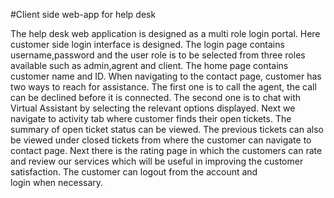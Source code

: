 #Client side web-app for help desk

The help desk web application is designed as a multi role login portal. 
Here customer side login interface is designed. 
The login page contains username,password and the user role is to be selected from three roles available such as admin,agrent and client. 
The home page contains customer name and ID. When navigating to the contact page, customer has two ways to reach for assistance. 
The first one is to call the agent, the call can be declined before it is connected. 
The second one is to chat with Virtual Assistant by selecting the relevant options displayed.
Next we navigate to activity tab where customer finds their open tickets. 
The summary of open ticket status can be viewed.
The previous tickets can also be viewed under closed tickets from where the customer can navigate to contact page. 
Next there is the rating page in which the customers can rate and review our services which will be useful in improving the customer satisfaction. 
The customer can logout from the account and login when necessary.
